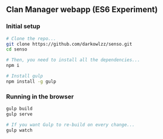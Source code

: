 ## Clan Manager webapp (ES6 Experiment)

### Initial setup

```bash
# Clone the repo...
git clone https://github.com/darkowlzz/senso.git
cd senso

# Then, you need to install all the dependencies...
npm i

# Install gulp
npm install -g gulp
```

### Running in the browser
```bash
gulp build
gulp serve

# If you want Gulp to re-build on every change...
gulp watch
```
